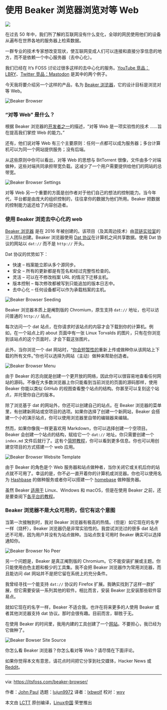 [#]: collector: (lujun9972)
[#]: translator: (lxbwolf)
[#]: reviewer: (wxy)
[#]: publisher: (wxy)
[#]: url: (https://linux.cn/article-12203-1.html)
[#]: subject: (Browse the Peer-to-peer Web With Beaker Browser)
[#]: via: (https://itsfoss.com/beaker-browser/)
[#]: author: (John Paul https://itsfoss.com/author/john/)

使用 Beaker 浏览器浏览对等 Web
======

![](https://img.linux.net.cn/data/attachment/album/202005/10/082745ztmi4kqh4iq449ll.jpg)

在过去 50 年中，我们所了解的互联网没有什么变化，全球的网民使用他们的设备从遍布在世界各地的服务器上检索数据。

一群专业的技术专家想改变现状，使互联网变成人们可以连接和直接分享信息的地方，而不是依赖一个中心服务器（去中心化）。

我们已经在 It’s FOSS 讨论过很多这样的去中心化的服务。[YouTube 竞品：LBRY][1]、[Twitter 竞品：Mastodon][2] 是其中的两个例子。

今天我将要介绍另一个这样的产品，名为 [Beaker 浏览器][3]，它的设计目标是浏览对等 Web。

![Beaker Browser][4]

### “对等 Web” 是什么？

根据 Beaker 浏览器的[开发者之一][5]的描述，“对等 Web 是一项实验性的技术 ……旨在提高我们掌控 Web 的能力。”

还有，他们说对等 Web 有三个主要原则：任何一点都可以成为服务器；多台计算机可以为同一个网站提供服务；没有后端。

从这些原则中你可以看出，对等 Web 的思想与 BitTorrent 很像，文件由多个对端做种，这些对端共同承担带宽负载。这减少了一个用户需要提供给他们的网站的总带宽。

![Beaker Browser Settings][6]

对等 Web 另一个重要的方面是创作者对于他们自己的想法的控制能力。当今年代，平台都是由庞大的组织控制的，往往拿你的数据为他们所用。Beaker 把数据的控制能力返还给了内容创造者。

### 使用 Beaker 浏览去中心化的 web

[Beaker 浏览器][3] 是在 2016 年被创建的。该项目（及其周边技术）由[蓝链实验室][7]的三人团队创建。Beaker 浏览器使用 [Dat 协议][8]在计算机之间共享数据。使用 Dat 协议的网站以 `dat://` 而不是 `http://` 开头。

Dat 协议的优势如下：

  * 快速 – 档案能立即从多个源同步。
  * 安全 – 所有的更新都是有签名和经过完整性检查的。
  * 灵活 – 可以在不修改档案 URL 的情况下迁移主机。
  * 版本控制 – 每次修改都被写到只能追加的版本日志中。
  * 去中心化 – 任何设备都可以作为承载档案的主机。

![Beaker Browser Seeding][9]

Beaker 浏览器本质上是阉割版的 Chromium，原生支持 `dat://` 地址，也可以访问普通的 `http://` 站点。

每次访问一个 dat 站点，在你请求时该站点的内容才会下载到你的计算机。例如，在一个站点上的 about 页面中有一张 Linux Torvalds 的图片，只有在你浏览到该站点的这个页面时，才会下载这张图片。

此外，当你浏览一个 dat 网站时，“[你会短暂性的][10]重新上传或做种你从该网站上下载的所有文件。”你也可以选择为网站（主动）做种来帮助创造者。

![Beaker Browser Menu][11]

由于 Beaker 的志向就是创建一个更开放的网络，因此你可以很容易地查看任何网站的源码。不像在大多数浏览器上你只能看到当前浏览的页面的源码那样，使用 Beaker 你能以类似 GitHub 的视图查看整个站点的结构。你甚至可以复刻这个站点，并托管你自己的版本。

除了浏览基于 dat 的网站外，你还可以创建自己的站点。在 Beaker 浏览器的菜单里，有创建新网站或空项目的选项。如果你选择了创建一个新网站，Beaker 会搭建一个小的演示站点，你可以使用浏览器里自带的编辑器来编辑。

然而，如果你像我一样更喜欢用 Markdown，你可以选择创建一个空项目。Beaker 会创建一个站点的结构，赋给它一个 `dat://` 地址。你只需要创建一个 `index.md` 文件后就行了。这有个[简短教程][12]，你可以看到更多信息。你也可以用创建空项目的方式搭建一个 web 应用。

![Beaker Browser Website Template][13]

由于 Beaker 的角色是个 Web 服务器和站点做种者，当你关闭它或关机后你的站点就不可用了。幸运的是，你不必一直开着你的计算机或浏览器。你也可以使用名为 [Hashbase][14] 的做种服务或者你可以搭建一个 [homebase][15] 做种服务器。

虽然 Beaker [适用于][16] Linux、Windows 和 macOS，但是在使用 Beaker 之前，还是要查阅下[各平台的教程][17]。

### Beaker 浏览器不是大众可用的，但它有这个意图

当第一次接触到时，我对 Beaker 浏览器有极高的热情。（但是）如它现在的名字一样（烧杯），Beaker 浏览器仍是非常实验性的。我尝试浏览过的很多 dat 站点还不可用，因为用户并没有为站点做种。当站点恢复可用时 Beaker 确实可以选择通知你。

![Beaker Browser No Peer][18]

另一个问题是，Beaker 是真正阉割版的 Chromium。它不能安装扩展或主题。你只能使用白色主题和极少的工具集。我不会把 Beaker 浏览器作为常用浏览器，而且能访问 dat 网站并不是把它留在系统上的充分条件。

我曾经寻找一个能支持 `dat://` 协议的 Firefox 扩展。我确实找到了这样一款扩展，但它需要安装一系列其他的软件。相比而言，安装 Beaker 比安装那些软件容易点。

就如它现在的名字一样，Beaker 不适合我。也许在将来更多的人使用 Beaker 或者其他浏览器支持 dat 协议。那时会很有趣。目前而言，聊胜于无。

在使用 Beaker 的时间里，我用内建的工具创建了一个[网站][19]。不要担心，我已经为它做种了。

![Beaker Bowser Site Source][20]

你怎么看 Beaker 浏览器？你怎么看对等 Web？请尽情在下面评论。

如果你觉得本文有意思，请花点时间把它分享到社交媒体，Hacker News 或 [Reddit][21]。

--------------------------------------------------------------------------------

via: https://itsfoss.com/beaker-browser/

作者：[John Paul][a]
选题：[lujun9972][b]
译者：[lxbwolf](https://github.com/lxbwolf)
校对：[wxy](https://github.com/wxy)

本文由 [LCTT](https://github.com/LCTT/TranslateProject) 原创编译，[Linux中国](https://linux.cn/) 荣誉推出

[a]: https://itsfoss.com/author/john/
[b]: https://github.com/lujun9972
[1]: https://itsfoss.com/lbry/
[2]: https://itsfoss.com/mastodon-open-source-alternative-twitter/
[3]: https://beakerbrowser.com/
[4]: https://i2.wp.com/itsfoss.com/wp-content/uploads/2020/04/beaker-browser.jpg?resize=800%2C426&ssl=1
[5]: https://pfrazee.hashbase.io/blog/what-is-the-p2p-web
[6]: https://i0.wp.com/itsfoss.com/wp-content/uploads/2020/04/beaker-bowser-setting.jpg?resize=800%2C573&ssl=1
[7]: https://bluelinklabs.com/
[8]: https://www.datprotocol.com/
[9]: https://i0.wp.com/itsfoss.com/wp-content/uploads/2020/04/beaker-bowser-seedding.jpg?resize=800%2C466&ssl=1
[10]: https://beakerbrowser.com/docs/faq/
[11]: https://i1.wp.com/itsfoss.com/wp-content/uploads/2020/04/beaker-browser-menu.jpg?ssl=1
[12]: https://beakerbrowser.com/docs/guides/create-a-markdown-site
[13]: https://i1.wp.com/itsfoss.com/wp-content/uploads/2020/04/beaker-browser-website-template.jpg?resize=800%2C459&ssl=1
[14]: https://hashbase.io/
[15]: https://github.com/beakerbrowser/homebase
[16]: https://beakerbrowser.com/install/
[17]: https://beakerbrowser.com/docs/guides/
[18]: https://i0.wp.com/itsfoss.com/wp-content/uploads/2020/04/beaker-browser-no-peer.jpg?resize=800%2C424&ssl=1
[19]: https://41bfbd06731e8d9c5d5676e8145069c69b254e7a3b710ddda4f6e9804529690c/
[20]: https://i2.wp.com/itsfoss.com/wp-content/uploads/2020/04/beaker-bowser-source.jpg?resize=800%2C544&ssl=1
[21]: https://reddit.com/r/linuxusersgroup
